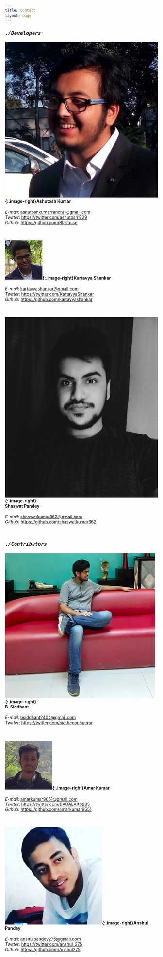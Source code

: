 ```yaml
---
title: Contact
layout: page
---
```

<style type="text/css">
.image-right {
  display: block;
  margin-top: 0px;
  margin-left: auto;
  margin-bottom: 10px;
  margin-right: 32px;
  text-indent: -999em;
  float: left;
  height: 146px;
  width: 144px; 
}
</style>
### <tt><i>./Developers</i></tt>
#### ![Ashutosh Kumar](images/ashutosh.jpg){:.image-right}**Ashutosh Kumar**
<p>
<i>E-mail</i>: <a href="mailto:ashutoshkumarranchi1@gmail.com" target="_blank">ashutoshkumarranchi1@gmail.com</a><br>
<i>Twitter</i>: <a href="https://twitter.com/ashutosh1729" target="_blank">https://twitter.com/ashutosh1729</a><br>
<i>Github</i>: <a href="https://github.com/Blastoise" target="_blank">https://github.com/Blastoise</a>
</p>
<br>

#### ![Kartavya Shankar](images/kartavya.png){:.image-right}**Kartavya Shankar**
<p>
<i>E-mail</i>: <a href="mailto:kartavyashankar@gmail.com" target="_blank">kartavyashankar@gmail.com</a><br>
<i>Twitter</i>: <a href="https://twitter.com/KartavyaShankar" target="_blank">https://twitter.com/KartavyaShankar</a><br>
<i>Github</i>: <a href="https://github.com/kartavyashankar" target="_blank">https://github.com/kartavyashankar</a>
</p>
<br>

#### ![Shaswat Pandey](images/shaswat.jpg){:.image-right}<br>**Shaswat Pandey**
<p>
<i>E-mail</i>: <a href="mailto:shaswatkumar362@gmail.com" target="_blank">shaswatkumar362@gmail.com</a><br>
<i>Github</i>: <a href="https://github.com/shaswatkumar362" target="_blank">https://github.com/shaswatkumar362</a>
</p>
<br>

### <tt><i>./Contributors</i></tt>
#### ![B. Siddhant](images/bsiddhant.png){:.image-right}<br>**B. Siddhant**
<p>
<i>E-mail</i>: <a href="mailto:bsiddhant2404@gmail.com" target="_blank">bsiddhant2404@gmail.com</a><br>
<i>Twitter</i>: <a href="https://twitter.com/sidtheconqueror" target="_blank">https://twitter.com/sidtheconqueror</a>
</p>
<br>

#### ![Amar Kumar](images/amar.png){:.image-right}**Amar Kumar**
<p>
<i>E-mail</i>: <a href="mailto:amarkumar9651@gmail.com" target="_blank">amarkumar9651@gmail.com</a><br>
<i>Twitter</i>: <a href="https://twitter.com/BADALAK6285" target="_blank">https://twitter.com/BADALAK6285</a><br>
<i>Github</i>: <a href="https://github.com/amarkumar9651" target="_blank">https://github.com/amarkumar9651</a>
</p>
<br>

#### ![Anshul Pandey](images/anshul.jpg){:.image-right}**Anshul Pandey**
<p>
<i>E-mail</i>: <a href="mailto:anshulpandey275@gmail.com" target="_blank">anshulpandey275@gmail.com</a><br>
<i>Twitter</i>: <a href="https://twitter.com/anshul_275" target="_blank">https://twitter.com/anshul_275</a><br>
<i>Github</i>: <a href="https://github.com/Anshul275" target="_blank">https://github.com/Anshul275</a>
</p>
<br>